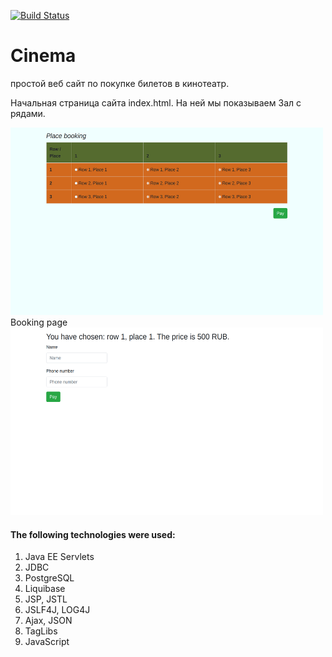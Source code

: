 [![Build Status](https://travis-ci.org/Sekator778/Cinema.svg?branch=master)](https://travis-ci.org/Sekator778/Cinema)
# Cinema
<p>
простой веб сайт по покупкe билетов в кинотеатр.</p>

<div>
<p>Начальная страница сайта index.html. 
На ней мы показываем Зал c рядами.</p>
<img src="https://github.com/Sekator778/Cinema/blob/master/src/main/resources/img/start.png" width="500px" height="300px">

</div>
<div>
Booking page
<img src="https://github.com/Sekator778/Cinema/blob/master/src/main/resources/img/booking.png" width="500px" height="300px">
</div>



<h4>The following technologies were used:</h4>


<ol>
<li> Java EE Servlets </li>
<li> JDBC </li>
<li> PostgreSQL </li>
<li> Liquibase </li>
<li> JSP, JSTL </li>
<li> JSLF4J, LOG4J </li>
<li> Ajax, JSON </li>
<li> TagLibs </li>
<li> JavaScript </li>
</ol>

